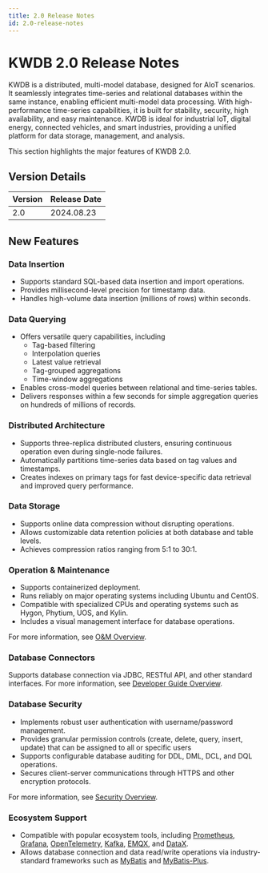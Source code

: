 ```yaml
---
title: 2.0 Release Notes
id: 2.0-release-notes
---
```


# KWDB 2.0 Release Notes

KWDB is a distributed, multi-model database, designed for AIoT scenarios. It seamlessly integrates time-series and relational databases within the same instance, enabling efficient multi-model data processing. With high-performance time-series capabilities, it is built for stability, security, high availability, and easy maintenance. KWDB is ideal for industrial IoT, digital energy, connected vehicles, and smart industries, providing a unified platform for data storage, management, and analysis.

This section highlights the major features of KWDB 2.0.

## Version Details

| Version   | Release Date   |
| :------- | :--------- |
| 2.0  | 2024.08.23 |

## New Features

### Data Insertion

- Supports standard SQL-based data insertion and import operations.
- Provides millisecond-level precision for timestamp data.
- Handles high-volume data insertion (millions of rows) within seconds.

### Data Querying

- Offers versatile query capabilities, including
  - Tag-based filtering
  - Interpolation queries
  - Latest value retrieval
  - Tag-grouped aggregations
  - Time-window aggregations
- Enables cross-model queries between relational and time-series tables.
- Delivers responses within a few seconds for simple aggregation queries on hundreds of millions of records.

### Distributed Architecture

- Supports three-replica distributed clusters, ensuring continuous operation even during single-node failures.
- Automatically partitions time-series data based on tag values and timestamps.
- Creates indexes on primary tags for fast device-specific data retrieval and improved query performance.

### Data Storage

- Supports online data compression without disrupting operations.
- Allows customizable data retention policies at both database and table levels.
- Achieves compression ratios ranging from 5:1 to 30:1.

### Operation & Maintenance

- Supports containerized deployment.
- Runs reliably on major operating systems including Ubuntu and CentOS.
- Compatible with specialized CPUs and operating systems such as Hygon, Phytium, UOS, and Kylin.
- Includes a visual management interface for database operations.

For more information, see [O&M Overview](../db-operation/db-operation-overview.md).

### Database Connectors

Supports database connection via JDBC, RESTful API, and other standard interfaces. For more information, see [Developer Guide Overview](../development/overview.md).

### Database Security

- Implements robust user authentication with username/password management.
- Provides granular permission controls (create, delete, query, insert, update) that can be assigned to all or specific users
- Supports configurable database auditing for DDL, DML, DCL, and DQL operations.
- Secures client-server communications through HTTPS and other encryption protocols.

For more information, see [Security Overview](../db-security/db-security-overview.md).

### Ecosystem Support

- Compatible with popular ecosystem tools, including [Prometheus](https://prometheus.io/), [Grafana](https://grafana.com/grafana), [OpenTelemetry](https://opentelemetry.io/), [Kafka](https://kafka.apache.org/), [EMQX](https://www.emqx.io/), and [DataX](https://github.com/alibaba/DataX).
- Allows database connection and data read/write operations via industry-standard frameworks such as [MyBatis](../development/connect-kaiwudb/java/connect-mybatis.md) and [MyBatis-Plus](../development/connect-kaiwudb/java/connect-mybatis-plus.md).